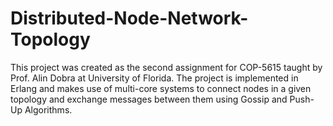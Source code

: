 # Distributed-Node-Network-Topology
This project was created as the second assignment for COP-5615 taught by Prof. Alin Dobra at University of Florida. The project is implemented in Erlang and makes use of multi-core systems to connect nodes in a given topology and exchange messages between them using Gossip and Push-Up Algorithms.
